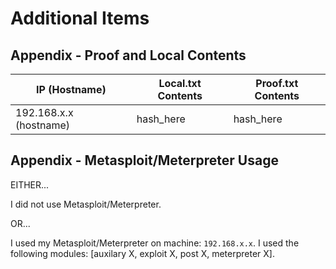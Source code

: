 

# Additional Items

## Appendix - Proof and Local Contents

IP (Hostname) | Local.txt Contents | Proof.txt Contents
--------------|--------------------|-------------------
192.168.x.x (hostname)   | hash_here          | hash_here

## Appendix - Metasploit/Meterpreter Usage

EITHER...

I did not use Metasploit/Meterpreter.

OR... 

I used my Metasploit/Meterpreter on machine: `192.168.x.x`.  I used the following modules: [auxilary X, exploit X, post X, meterpreter X].

